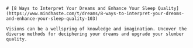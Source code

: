 
    # [8 Ways to Interpret Your Dreams and Enhance Your Sleep Quality](https://www.mindhaste.com/t/dreams/8-ways-to-interpret-your-dreams-and-enhance-your-sleep-quality-103)

    Visions can be a wellspring of knowledge and imagination. Uncover the diverse methods for deciphering your dreams and upgrade your slumber quality.
    
